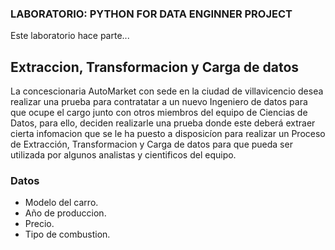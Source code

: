 ### LABORATORIO: PYTHON FOR DATA ENGINNER PROJECT

Este laboratorio hace parte... 


## Extraccion, Transformacion y Carga de datos 

La concescionaria AutoMarket con sede en la ciudad de villavicencio desea realizar una prueba para contratatar a un nuevo Ingeniero de datos para que ocupe el cargo junto con otros miembros del equipo de Ciencias de Datos, para ello, deciden realizarle una prueba donde este deberá extraer cierta infomacion que se le ha puesto a disposicíon para realizar un Proceso de Extracción, Transformacion y Carga de datos para que pueda ser utilizada por algunos analistas y cientificos del equipo.

### Datos

- Modelo del carro.
- Año de produccion.
- Precio.
- Tipo de combustion.